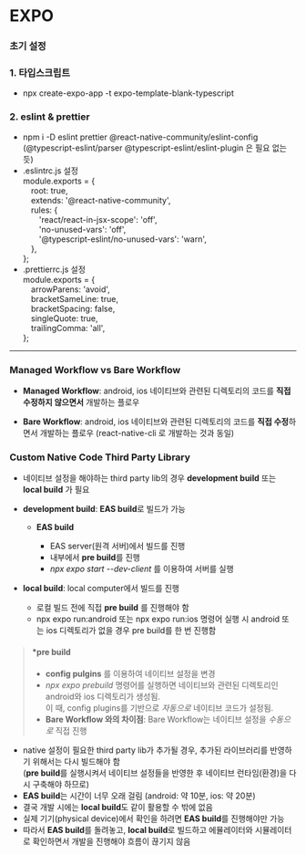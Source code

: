 # EXPO

### 초기 설정

### 1. 타입스크립트

- npx create-expo-app -t expo-template-blank-typescript

### 2. eslint & prettier

- npm i -D eslint prettier @react-native-community/eslint-config  
  (@typescript-eslint/parser @typescript-eslint/eslint-plugin 은 필요 없는 듯)
- .eslintrc.js 설정  
  module.exports = {  
  &emsp;root: true,  
  &emsp;extends: '@react-native-community',  
  &emsp;rules: {  
  &emsp;&emsp;'react/react-in-jsx-scope': 'off',  
  &emsp;&emsp;'no-unused-vars': 'off',  
  &emsp;&emsp;'@typescript-eslint/no-unused-vars': 'warn',  
  &emsp;},  
  };
- .prettierrc.js 설정  
  module.exports = {  
  &emsp;arrowParens: 'avoid',  
  &emsp;bracketSameLine: true,  
  &emsp;bracketSpacing: false,  
  &emsp;singleQuote: true,  
  &emsp;trailingComma: 'all',  
  };
---

### Managed Workflow vs Bare Workflow

- **Managed Workflow**: android, ios 네이티브와 관련된 디렉토리의 코드를 **직접 수정하지 않으면서** 개발하는 플로우

- **Bare Workflow**: android, ios 네이티브와 관련된 디렉토리의 코드를 **직접 수정**하면서 개발하는 플로우 (react-native-cli 로 개발하는 것과 동일)

### Custom Native Code Third Party Library

- 네이티브 설정을 해야하는 third party lib의 경우 **development build** 또는 **local build** 가 필요
- **development build**: **EAS build**로 빌드가 가능

  - **EAS build**

    - EAS server(원격 서버)에서 빌드를 진행
    - 내부에서 **pre build**를 진행
    - _npx expo start --dev-client_ 를 이용하여 서버를 실행

- **local build**: local computer에서 빌드를 진행

  - 로컬 빌드 전에 직접 **pre build** 를 진행해야 함
  - npx expo run:android 또는 npx expo run:ios 명령어 실행 시 android 또는 ios 디렉토리가 없을 경우 pre build를 한 번 진행함

> #### \*pre build
>
> - **config pulgins** 를 이용하여 네이티브 설정을 변경
> - _npx expo prebuild_ 명령어를 실행하면 네이티브와 관련된 디렉토리인 android와 ios 디렉토리가 생성됨.  
>   이 때, config plugins를 기반으로 _자동으로_ 네이티브 코드가 설정됨.
> - **Bare Workflow 와의 차이점**: Bare Workflow는 네이티브 설정을 _수동으로_ 직접 진행

- native 설정이 필요한 third party lib가 추가될 경우, 추가된 라이브러리를 반영하기 위해서는 다시 빌드해야 함  
  (**pre build**를 실행시켜서 네이티브 설정들을 반영한 후 네이티브 런타임(환경)을 다시 구축해야 하므로)
- **EAS build**는 시간이 너무 오래 걸림 (android: 약 10분, ios: 약 20분)
- 결국 개발 시에는 **local build**도 같이 활용할 수 밖에 없음
- 실제 기기(physical device)에서 확인을 하려면 **EAS build**를 진행해야만 가능
- 따라서 **EAS build**를 돌려놓고, **local build**로 빌드하고 에뮬레이터와 시뮬레이터로 확인하면서 개발을 진행해야 흐름이 끊기지 않음

